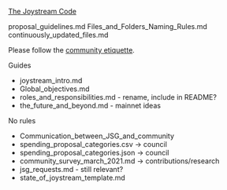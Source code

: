 [The Joystream Code](https://pioneer.joystreamstats.live/#/forum/threads/595)

proposal_guidelines.md
Files_and_Folders_Naming_Rules.md
continuously_updated_files.md

Please follow the [community etiquette](community_etiquette.md).

Guides
- joystream_intro.md
- Global_objectives.md
- roles_and_responsibilities.md - rename, include in README?
- the_future_and_beyond.md - mainnet ideas

No rules
- Communication_between_JSG_and_community
- spending_proposal_categories.csv -> council
- spending_proposal_categories.json -> council
- community_survey_march_2021.md -> contributions/research
- jsg_requests.md - still relevant?
- state_of_joystream_template.md